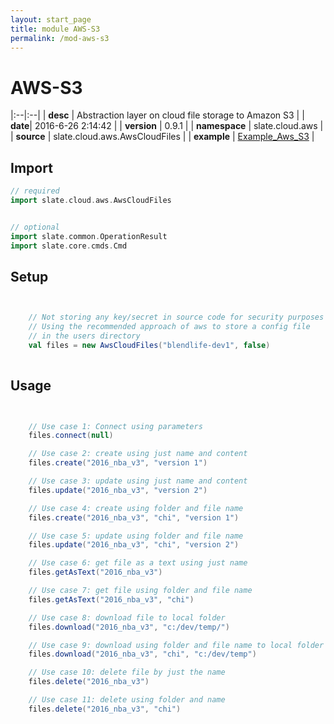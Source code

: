 ```yaml
---
layout: start_page
title: module AWS-S3
permalink: /mod-aws-s3
---
```


# AWS-S3

|:--|:--|
| **desc** | Abstraction layer on cloud file storage to Amazon S3 | 
| **date**| 2016-6-26 2:14:42 |
| **version** | 0.9.1  |
| **namespace** | slate.cloud.aws  |
| **source** | slate.cloud.aws.AwsCloudFiles  |
| **example** | [Example_Aws_S3](https://github.com/code-helix/slatekit/blob/master/src/apps/scala/slate-examples/src/main/scala/slate/examples/Example_Aws_S3.scala) |

## Import
```scala 
// required 
import slate.cloud.aws.AwsCloudFiles


// optional 
import slate.common.OperationResult
import slate.core.cmds.Cmd


```

## Setup
```scala


    // Not storing any key/secret in source code for security purposes
    // Using the recommended approach of aws to store a config file
    // in the users directory
    val files = new AwsCloudFiles("blendlife-dev1", false)
    

```

## Usage
```scala


    // Use case 1: Connect using parameters
    files.connect(null)

    // Use case 2: create using just name and content
    files.create("2016_nba_v3", "version 1")

    // Use case 3: update using just name and content
    files.update("2016_nba_v3", "version 2")

    // Use case 4: create using folder and file name
    files.create("2016_nba_v3", "chi", "version 1")

    // Use case 5: update using folder and file name
    files.update("2016_nba_v3", "chi", "version 2")

    // Use case 6: get file as a text using just name
    files.getAsText("2016_nba_v3")

    // Use case 7: get file using folder and file name
    files.getAsText("2016_nba_v3", "chi")

    // Use case 8: download file to local folder
    files.download("2016_nba_v3", "c:/dev/temp/")

    // Use case 9: download using folder and file name to local folder
    files.download("2016_nba_v3", "chi", "c:/dev/temp")

    // Use case 10: delete file by just the name
    files.delete("2016_nba_v3")

    // Use case 11: delete using folder and name
    files.delete("2016_nba_v3", "chi")
    

```

